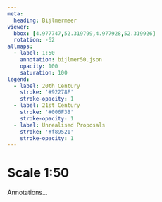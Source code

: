 ```yaml
---
meta:
  heading: Bijlmermeer
viewer:
  bbox: [4.977747,52.319799,4.977928,52.319926]
  rotation: -62
allmaps:
  - label: 1:50
    annotation: bijlmer50.json
    opacity: 100
    saturation: 100
legend:
  - label: 20th Century
    stroke: '#92278F'
    stroke-opacity: 1
  - label: 21st Century
    stroke: '#006F3B'
    stroke-opacity: 1
  - label: Unrealised Proposals
    stroke: '#f89521'
    stroke-opacity: 1
---
```

# Scale 1:50

Annotations...